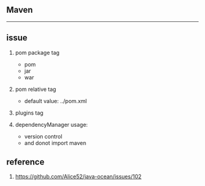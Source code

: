 ## Maven

---

## issue

1. pom package tag

   - pom
   - jar
   - war

2. pom relative tag

   - default value: ../pom.xml

3. plugins tag

4. dependencyManager usage:
   - version control
   - and donot import maven

## reference

1. https://github.com/Alice52/java-ocean/issues/102
